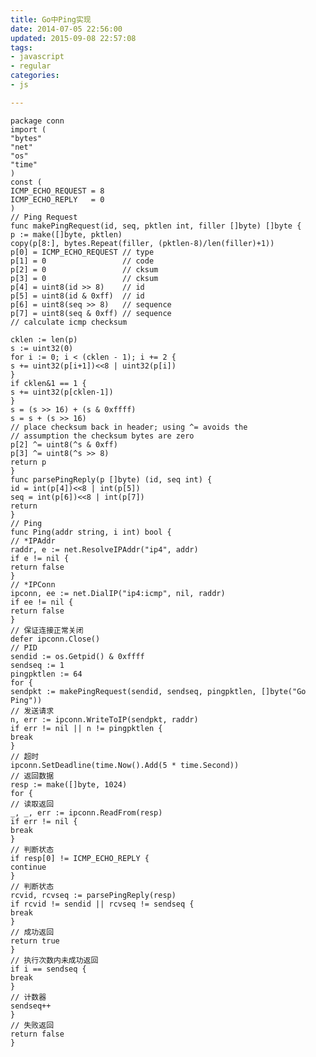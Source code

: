 ```yaml
---
title: Go中Ping实现 
date: 2014-07-05 22:56:00
updated: 2015-09-08 22:57:08
tags: 
- javascript
- regular
categories: 
- js

---
```

    package conn
    import (
    "bytes"
    "net"
    "os"
    "time"
    )
    const (
    ICMP_ECHO_REQUEST = 8
    ICMP_ECHO_REPLY   = 0
    )
    // Ping Request
    func makePingRequest(id, seq, pktlen int, filler []byte) []byte {
    p := make([]byte, pktlen)
    copy(p[8:], bytes.Repeat(filler, (pktlen-8)/len(filler)+1))
    p[0] = ICMP_ECHO_REQUEST // type
    p[1] = 0                 // code
    p[2] = 0                 // cksum
    p[3] = 0                 // cksum
    p[4] = uint8(id >> 8)    // id
    p[5] = uint8(id & 0xff)  // id
    p[6] = uint8(seq >> 8)   // sequence
    p[7] = uint8(seq & 0xff) // sequence
    // calculate icmp checksum


<!--more-->


    cklen := len(p)
    s := uint32(0)
    for i := 0; i < (cklen - 1); i += 2 {
    s += uint32(p[i+1])<<8 | uint32(p[i])
    }
    if cklen&1 == 1 {
    s += uint32(p[cklen-1])
    }
    s = (s >> 16) + (s & 0xffff)
    s = s + (s >> 16)
    // place checksum back in header; using ^= avoids the
    // assumption the checksum bytes are zero
    p[2] ^= uint8(^s & 0xff)
    p[3] ^= uint8(^s >> 8)
    return p
    }
    func parsePingReply(p []byte) (id, seq int) {
    id = int(p[4])<<8 | int(p[5])
    seq = int(p[6])<<8 | int(p[7])
    return
    }
    // Ping
    func Ping(addr string, i int) bool {
    // *IPAddr
    raddr, e := net.ResolveIPAddr("ip4", addr)
    if e != nil {
    return false
    }
    // *IPConn
    ipconn, ee := net.DialIP("ip4:icmp", nil, raddr)
    if ee != nil {
    return false
    }
    // 保证连接正常关闭
    defer ipconn.Close()
    // PID
    sendid := os.Getpid() & 0xffff
    sendseq := 1
    pingpktlen := 64
    for {
    sendpkt := makePingRequest(sendid, sendseq, pingpktlen, []byte("Go Ping"))
    // 发送请求
    n, err := ipconn.WriteToIP(sendpkt, raddr)
    if err != nil || n != pingpktlen {
    break
    }
    // 超时
    ipconn.SetDeadline(time.Now().Add(5 * time.Second))
    // 返回数据
    resp := make([]byte, 1024)
    for {
    // 读取返回
    _, _, err := ipconn.ReadFrom(resp)
    if err != nil {
    break
    }
    // 判断状态
    if resp[0] != ICMP_ECHO_REPLY {
    continue
    }
    // 判断状态
    rcvid, rcvseq := parsePingReply(resp)
    if rcvid != sendid || rcvseq != sendseq {
    break
    }
    // 成功返回
    return true
    }
    // 执行次数内未成功返回
    if i == sendseq {
    break
    }
    // 计数器
    sendseq++
    }
    // 失败返回
    return false
    }